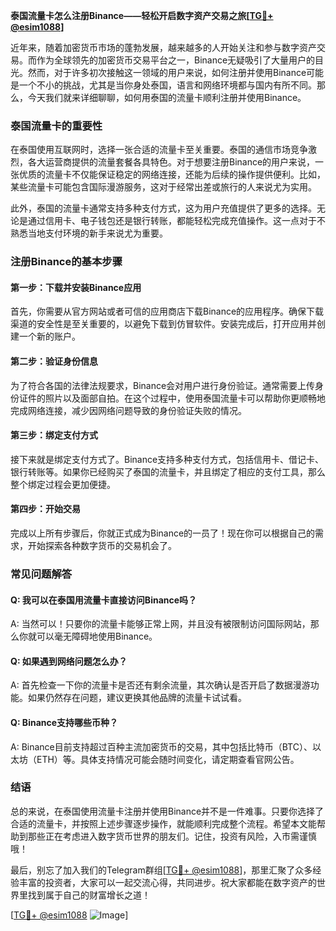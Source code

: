 **泰国流量卡怎么注册Binance——轻松开启数字资产交易之旅[[TG💪+ @esim1088](https://t.me/s/esim1088)]**

近年来，随着加密货币市场的蓬勃发展，越来越多的人开始关注和参与数字资产交易。而作为全球领先的加密货币交易平台之一，Binance无疑吸引了大量用户的目光。然而，对于许多初次接触这一领域的用户来说，如何注册并使用Binance可能是一个不小的挑战，尤其是当你身处泰国，语言和网络环境都与国内有所不同。那么，今天我们就来详细聊聊，如何用泰国的流量卡顺利注册并使用Binance。

### 泰国流量卡的重要性

在泰国使用互联网时，选择一张合适的流量卡至关重要。泰国的通信市场竞争激烈，各大运营商提供的流量套餐各具特色。对于想要注册Binance的用户来说，一张优质的流量卡不仅能保证稳定的网络连接，还能为后续的操作提供便利。比如，某些流量卡可能包含国际漫游服务，这对于经常出差或旅行的人来说尤为实用。

此外，泰国的流量卡通常支持多种支付方式，这为用户充值提供了更多的选择。无论是通过信用卡、电子钱包还是银行转账，都能轻松完成充值操作。这一点对于不熟悉当地支付环境的新手来说尤为重要。

### 注册Binance的基本步骤

#### 第一步：下载并安装Binance应用

首先，你需要从官方网站或者可信的应用商店下载Binance的应用程序。确保下载渠道的安全性是至关重要的，以避免下载到仿冒软件。安装完成后，打开应用并创建一个新的账户。

#### 第二步：验证身份信息

为了符合各国的法律法规要求，Binance会对用户进行身份验证。通常需要上传身份证件的照片以及面部自拍。在这个过程中，使用泰国流量卡可以帮助你更顺畅地完成网络连接，减少因网络问题导致的身份验证失败的情况。

#### 第三步：绑定支付方式

接下来就是绑定支付方式了。Binance支持多种支付方式，包括信用卡、借记卡、银行转账等。如果你已经购买了泰国的流量卡，并且绑定了相应的支付工具，那么整个绑定过程会更加便捷。

#### 第四步：开始交易

完成以上所有步骤后，你就正式成为Binance的一员了！现在你可以根据自己的需求，开始探索各种数字货币的交易机会了。

### 常见问题解答

#### Q: 我可以在泰国用流量卡直接访问Binance吗？

A: 当然可以！只要你的流量卡能够正常上网，并且没有被限制访问国际网站，那么你就可以毫无障碍地使用Binance。

#### Q: 如果遇到网络问题怎么办？

A: 首先检查一下你的流量卡是否还有剩余流量，其次确认是否开启了数据漫游功能。如果仍然存在问题，建议更换其他品牌的流量卡试试看。

#### Q: Binance支持哪些币种？

A: Binance目前支持超过百种主流加密货币的交易，其中包括比特币（BTC）、以太坊（ETH）等。具体支持情况可能会随时间变化，请定期查看官网公告。

### 结语

总的来说，在泰国使用流量卡注册并使用Binance并不是一件难事。只要你选择了合适的流量卡，并按照上述步骤逐步操作，就能顺利完成整个流程。希望本文能帮助到那些正在考虑进入数字货币世界的朋友们。记住，投资有风险，入市需谨慎哦！

最后，别忘了加入我们的Telegram群组[[TG💪+ @esim1088](https://t.me/s/esim1088)]，那里汇聚了众多经验丰富的投资者，大家可以一起交流心得，共同进步。祝大家都能在数字资产的世界里找到属于自己的财富增长之道！

[[TG💪+ @esim1088](https://t.me/s/esim1088) ![Image](https://i.postimg.cc/4NQfJmqS/Snipaste-2025-05-13-00-14-12.png)]
